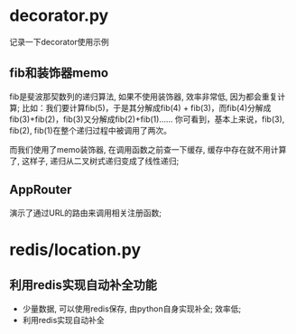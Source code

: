 # decorator.py
记录一下decorator使用示例
## fib和装饰器memo
fib是斐波那契数列的递归算法, 如果不使用装饰器, 效率非常低, 因为都会重复计算; 比如：我们要计算fib(5)，于是其分解成fib(4) + fib(3)，而fib(4)分解成fib(3)+fib(2)，fib(3)又分解成fib(2)+fib(1)…… 你可看到，基本上来说，fib(3), fib(2), fib(1)在整个递归过程中被调用了两次。

而我们使用了memo装饰器, 在调用函数之前查一下缓存, 缓存中存在就不用计算了, 这样子, 递归从二叉树式递归变成了线性递归;

## AppRouter
演示了通过URL的路由来调用相关注册函数;


# redis/location.py
## 利用redis实现自动补全功能
* 少量数据, 可以使用redis保存, 由python自身实现补全; 效率低;
* 利用redis实现自动补全

